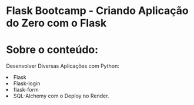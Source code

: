 # Flask Bootcamp - Criando Aplicação do Zero com o Flask

<h1>Sobre o conteúdo:</h1>

Desenvolver Diversas Aplicações com Python:
<li> Flask</li>
<li> Flask-login</li> 
<li> flask-form</li>
<li>SQL-Alchemy com o Deploy no Render.</li>

